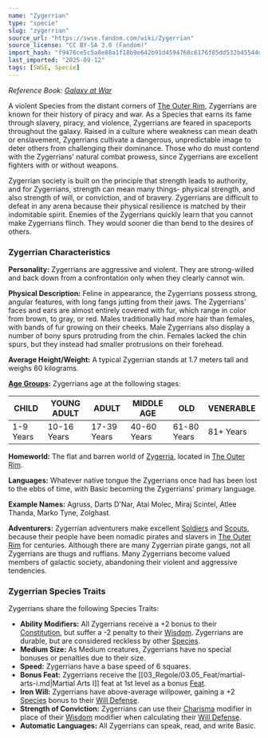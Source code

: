 ```yaml
---
name: "Zygerrian"
type: "specie"
slug: "zygerrian"
source_url: "https://swse.fandom.com/wiki/Zygerrian"
source_license: "CC BY-SA 3.0 (Fandom)"
import_hash: "f9476ce5c5a8e88a1f18b9e642b91d4594768c6176f85dd532b45544de0ebbd5"
last_imported: "2025-09-12"
tags: [SWSE, Specie]
---
```

*Reference Book: [Galaxy at War](https://swse.fandom.com/wiki/Star_Wars_Saga_Edition_Galaxy_at_War)*

A violent Species from the distant corners of [The Outer Rim](https://swse.fandom.com/wiki/The_Outer_Rim), Zygerrians are known for their history of piracy and war. As a Species that earns its fame through slavery, piracy, and violence, Zygerrians are feared in spaceports throughout the galaxy. Raised in a culture where weakness can mean death or enslavement, Zygerrians cultivate a dangerous, unpredictable image to deter others from challenging their dominance. Those who do must contend with the Zygerrians' natural combat prowess, since Zygerrians are excellent fighters with or without weapons.

Zygerrian society is built on the principle that strength leads to authority, and for Zygerrians, strength can mean many things- physical strength, and also strength of will, or conviction, and of bravery. Zygerrians are difficult to defeat in any arena because their physical resilience is matched by their indomitable spirit. Enemies of the Zygerrians quickly learn that you cannot make Zygerrians flinch. They would sooner die than bend to the desires of others.

### Zygerrian Characteristics

**Personality:** Zygerrians are aggressive and violent. They are strong-willed and back down from a confrontation only when they clearly cannot win.

**Physical Description:** Feline in appearance, the Zygerrians possess strong, angular features, with long fangs jutting from their jaws. The Zygerrians' faces and ears are almost entirely covered with fur, which range in color from brown, to gray, or red. Males traditionally had more hair than females, with bands of fur growing on their cheeks. Male Zygerrians also display a number of bony spurs protruding from the chin. Females lacked the chin spurs, but they instead had smaller protrusions on their forehead.

**Average Height/Weight:** A typical Zygerrian stands at 1.7 meters tall and weighs 60 kilograms.

**[Age Groups](https://swse.fandom.com/wiki/Age_Groups):** Zygerrians age at the following stages:

| CHILD | YOUNG ADULT | ADULT | MIDDLE AGE | OLD | VENERABLE |
| --- | --- | --- | --- | --- | --- |
| 1-9 Years | 10-16 Years | 17-39 Years | 40-60 Years | 61-80 Years | 81+ Years |

**Homeworld:** The flat and barren world of [Zygerria](https://swse.fandom.com/wiki/Zygerria), located in [The Outer Rim](https://swse.fandom.com/wiki/The_Outer_Rim).

**Languages:** Whatever native tongue the Zygerrians once had has been lost to the ebbs of time, with Basic becoming the Zygerrians' primary language. 

**Example Names:** Agruss, Darts D'Nar, Atai Molec, Miraj Scintel, Atlee Thanda, Marko Tyne, Zolghast.

**Adventurers:** Zygerrian adventurers make excellent [Soldiers](https://swse.fandom.com/wiki/Soldiers) and [Scouts](https://swse.fandom.com/wiki/Scouts), because their people have been nomadic pirates and slavers in [The Outer Rim](https://swse.fandom.com/wiki/The_Outer_Rim) for centuries. Although there are many Zygerrian pirate gangs, not all Zygerrians are thugs and ruffians. Many Zygerrians become valued members of galactic society, abandoning their violent and aggressive tendencies.

### Zygerrian Species Traits
Zygerrians share the following Species Traits:
- **Ability Modifiers:** All Zygerrians receive a +2 bonus to their [Constitution](https://swse.fandom.com/wiki/Constitution), but suffer a -2 penalty to their [Wisdom](https://swse.fandom.com/wiki/Wisdom). Zygerrians are durable, but are considered reckless by other [Species](https://swse.fandom.com/wiki/Species).
- **Medium Size:** As Medium creatures, Zygerrians have no special bonuses or penalties due to their size.
- **Speed:** Zygerrians have a base speed of 6 squares.
- **Bonus Feat:** Zygerrians receive the [[03_Regole/03.05_Feat/martial-arts-i.md|Martial Arts I]] feat at 1st level as a bonus [Feat](https://swse.fandom.com/wiki/Feat).
- **Iron Will:** Zygerrians have above-average willpower, gaining a +2 [Species](https://swse.fandom.com/wiki/Species) bonus to their [Will Defense](https://swse.fandom.com/wiki/Will_Defense).
- **Strength of Conviction:** Zygerrians can use their [Charisma](https://swse.fandom.com/wiki/Charisma) modifier in place of their [Wisdom](https://swse.fandom.com/wiki/Wisdom) modifier when calculating their [Will Defense](https://swse.fandom.com/wiki/Will_Defense).
- **Automatic Languages:** All Zygerrians can speak, read, and write Basic.